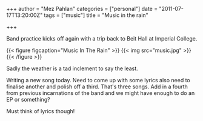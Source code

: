 +++
author = "Mez Pahlan"
categories = ["personal"]
date = "2011-07-17T13:20:00Z"
tags = ["music"]
title = "Music in the rain"

+++

Band practice kicks off again with a trip back to Beit Hall at Imperial College.

{{< figure figcaption="Music In The Rain" >}}
    {{< img src="music.jpg" >}}
{{< /figure >}}

<!--more-->

Sadly the weather is a tad inclement to say the least.

Writing a new song today. Need to come up with some lyrics also need to finalise another and polish off a third. That's
three songs. Add in a fourth from previous incarnations of the band and we might have enough to do an EP or something?

Must think of lyrics though!
